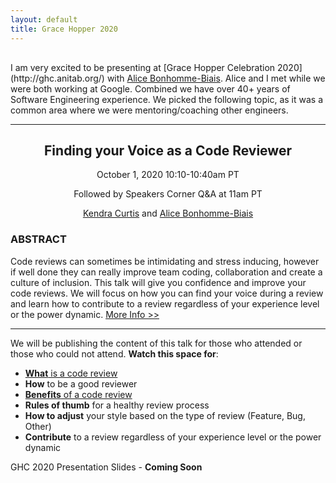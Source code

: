 ```yaml
---
layout: default
title: Grace Hopper 2020
---
```


<p style="margin:30px 0;"></p>
I am very excited to be presenting at [Grace Hopper Celebration 2020](http://ghc.anitab.org/) with <a href="https://www.linkedin.com/in/bonhommebiais">Alice Bonhomme-Biais</a>. Alice and I met while we were both working at Google. Combined we have over 40+ years of Software Engineering experience. We picked the following topic, as it was a common area where we were mentoring/coaching other engineers.

<hr>

<h2 align="center">
Finding your Voice as a Code Reviewer</h2>
<p align="center">October 1, 2020 10:10-10:40am PT</p>
<p align="center">Followed by Speakers Corner Q&A at 11am PT</p>

<p align="center"><a href="www.linkedin.com/in/curtiskendra/">Kendra Curtis</a> and <a href="https://www.linkedin.com/in/bonhommebiais">Alice Bonhomme-Biais</a>
 </p>

### ABSTRACT

Code reviews can sometimes be intimidating and stress inducing, however if well done they can really improve team coding, collaboration and create a culture of inclusion. This talk will give you confidence and improve your code reviews. We will focus on how you can find your voice during a review and learn how to contribute to a review regardless of your experience level or the power dynamic. [More Info >>](https://web.cvent.com/event/84f26b13-25ef-458c-9d38-38432d71be09/websitePage:645d57e4-75eb-4769-b2c0-f201a0bfc6ce)

---

We will be publishing the content of this talk for those who attended or those who could not attend. **Watch this space for**:

* [**What** is a code review](https://medium.com/@kscurtis2000/what-is-a-code-review-74f080c33013)
* **How** to be a good reviewer
* [**Benefits** of a code review](https://medium.com/@kscurtis2000/what-is-a-code-review-74f080c33013)
* **Rules of thumb** for a healthy review process
* **How to adjust** your style based on the type of review (Feature, Bug, Other)
* **Contribute** to a review regardless of your experience level or the power dynamic



GHC 2020 Presentation Slides - **Coming Soon**
